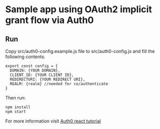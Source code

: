 # Sample app using OAuth2 implicit grant flow via Auth0

## Run

Copy src/auth0-config.example.js file to src/auth0-config.js and fill the following
contents:

```
export const config = {
  DOMAIN: {YOUR DOMAIN},
  CLIENT_ID: {YOUR CLIENT ID},
  REDIRECTURI: {YOUR REDIRECT URI},
  REALM: {realm} //needed for co/authenticate
}
```
Then run:

```
npm install
npm start
```

For more information visit [Auth0 react
tutorial](https://auth0.com/docs/quickstart/spa/react/)
